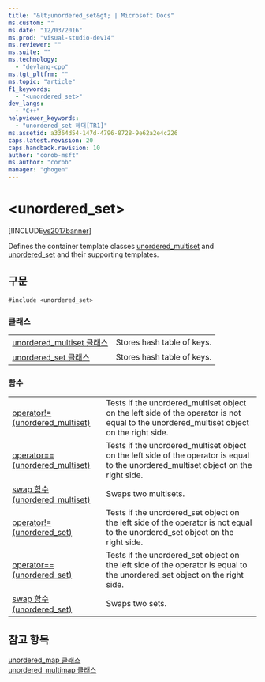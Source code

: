 ```yaml
---
title: "&lt;unordered_set&gt; | Microsoft Docs"
ms.custom: ""
ms.date: "12/03/2016"
ms.prod: "visual-studio-dev14"
ms.reviewer: ""
ms.suite: ""
ms.technology: 
  - "devlang-cpp"
ms.tgt_pltfrm: ""
ms.topic: "article"
f1_keywords: 
  - "<unordered_set>"
dev_langs: 
  - "C++"
helpviewer_keywords: 
  - "unordered_set 헤더[TR1]"
ms.assetid: a3364d54-147d-4796-8728-9e62a2e4c226
caps.latest.revision: 20
caps.handback.revision: 10
author: "corob-msft"
ms.author: "corob"
manager: "ghogen"
---
```

# &lt;unordered_set&gt;
[!INCLUDE[vs2017banner](../assembler/inline/includes/vs2017banner.md)]

Defines the container template classes [unordered\_multiset](../standard-library/unordered-multiset-class.md) and [unordered\_set](../standard-library/unordered-set-class.md) and their supporting templates.  
  
## 구문  
  
```  
#include <unordered_set>  
```  
  
### 클래스  
  
|||  
|-|-|  
|[unordered\_multiset 클래스](../standard-library/unordered-multiset-class.md)|Stores hash table of keys.|  
|[unordered\_set 클래스](../standard-library/unordered-set-class.md)|Stores hash table of keys.|  
  
### 함수  
  
|||  
|-|-|  
|[operator\!\= \(unordered\_multiset\)](../Topic/operator!=%20\(unordered_multiset\).md)|Tests if the unordered\_multiset object on the left side of the operator is not equal to the unordered\_multiset object on the right side.|  
|[operator\=\= \(unordered\_multiset\)](../Topic/operator==%20\(unordered_multiset\).md)|Tests if the unordered\_multiset object on the left side of the operator is equal to the unordered\_multiset object on the right side.|  
|[swap 함수\(unordered\_multiset\)](../Topic/swap%20Function%20\(unordered_multiset\).md)|Swaps two multisets.|  
|[operator\!\= \(unordered\_set\)](../Topic/operator!=%20\(unordered_set\).md)|Tests if the unordered\_set object on the left side of the operator is not equal to the unordered\_set object on the right side.|  
|[operator\=\= \(unordered\_set\)](../Topic/operator==%20\(unordered_set\).md)|Tests if the unordered\_set object on the left side of the operator is equal to the unordered\_set object on the right side.|  
|[swap 함수\(unordered\_set\)](../Topic/swap%20Function%20\(unordered_set\).md)|Swaps two sets.|  
  
## 참고 항목  
 [unordered\_map 클래스](../standard-library/unordered-map-class.md)   
 [unordered\_multimap 클래스](../standard-library/unordered-multimap-class.md)